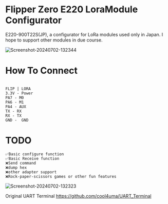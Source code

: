 # Flipper Zero E220 LoraModule Configurator

E220-900T22S(JP), a configurator for LoRa modules used only in Japan.
I hope to support other modules in due course.


![Screenshot-20240702-132344](https://github.com/crackerjacques/Flipper_E220_Lora_Module_Configurator/assets/129548912/00074dbb-6284-4063-a699-54a6d65b75d5)



# How To Connect


```

FLIP | LORA
3.3V - Power
PA7 - M0
PA6 - M1
PA4 - AUX
TX - RX
RX - TX
GND -  GND
```

# TODO
```
✅Basic configure function
✅Basic Receive function
❌Send command
❌dump hex
❌other adapter support
❌Rock-paper-scissors games or other fun features
```

![Screenshot-20240702-132323](https://github.com/crackerjacques/Flipper_E220_Lora_Module_Configurator/assets/129548912/84d7d9bc-9452-457a-8936-2e802824d270)

Original UART Terminal
https://github.com/cool4uma/UART_Terminal
